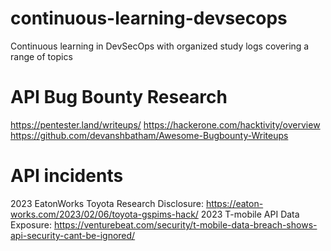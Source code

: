 # continuous-learning-devsecops
Continuous learning in DevSecOps with organized study logs covering a range of topics

# API Bug Bounty Research

https://pentester.land/writeups/
https://hackerone.com/hacktivity/overview
https://github.com/devanshbatham/Awesome-Bugbounty-Writeups

# API incidents

2023 EatonWorks Toyota Research Disclosure: https://eaton-works.com/2023/02/06/toyota-gspims-hack/
2023 T-mobile API Data Exposure: https://venturebeat.com/security/t-mobile-data-breach-shows-api-security-cant-be-ignored/
